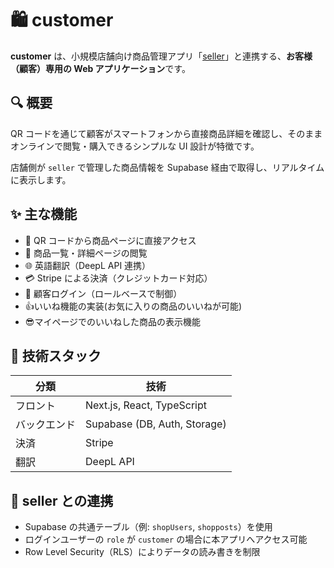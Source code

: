 # 🛍️ customer

**customer** は、小規模店舗向け商品管理アプリ「[seller](https://seller-weld.vercel.app/)」と連携する、**お客様（顧客）専用の Web アプリケーション**です。

## 🔍 概要

QR コードを通じて顧客がスマートフォンから直接商品詳細を確認し、そのままオンラインで閲覧・購入できるシンプルな UI 設計が特徴です。

店舗側が `seller` で管理した商品情報を Supabase 経由で取得し、リアルタイムに表示します。

## ✨ 主な機能

- 📱 QR コードから商品ページに直接アクセス
- 🛒 商品一覧・詳細ページの閲覧
- 🌐 英語翻訳（DeepL API 連携）
- 💳 Stripe による決済（クレジットカード対応）
- 🔐 顧客ログイン（ロールベースで制御）
- 👍いいね機能の実装(お気に入りの商品のいいねが可能)
- 😎マイページでのいいねした商品の表示機能

## 🧩 技術スタック

| 分類         | 技術                         |
| ------------ | ---------------------------- |
| フロント     | Next.js, React, TypeScript   |
| バックエンド | Supabase (DB, Auth, Storage) |
| 決済         | Stripe                       |
| 翻訳         | DeepL API                    |

## 🔗 seller との連携

- Supabase の共通テーブル（例: `shopUsers`, `shopposts`）を使用
- ログインユーザーの `role` が `customer` の場合に本アプリへアクセス可能
- Row Level Security（RLS）によりデータの読み書きを制限


